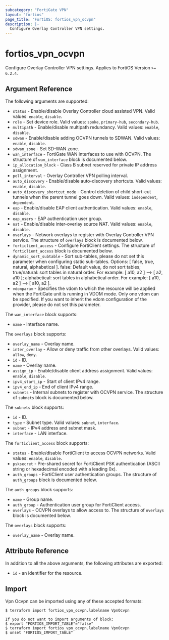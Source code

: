 ```yaml
---
subcategory: "FortiGate VPN"
layout: "fortios"
page_title: "FortiOS: fortios_vpn_ocvpn"
description: |-
  Configure Overlay Controller VPN settings.
---
```


# fortios_vpn_ocvpn
Configure Overlay Controller VPN settings. Applies to FortiOS Version `>= 6.2.4`.

## Argument Reference

The following arguments are supported:

* `status` - Enable/disable Overlay Controller cloud assisted VPN. Valid values: `enable`, `disable`.
* `role` - Set device role. Valid values: `spoke`, `primary-hub`, `secondary-hub`.
* `multipath` - Enable/disable multipath redundancy. Valid values: `enable`, `disable`.
* `sdwan` - Enable/disable adding OCVPN tunnels to SDWAN. Valid values: `enable`, `disable`.
* `sdwan_zone` - Set SD-WAN zone.
* `wan_interface` - FortiGate WAN interfaces to use with OCVPN. The structure of `wan_interface` block is documented below.
* `ip_allocation_block` - Class B subnet reserved for private IP address assignment.
* `poll_interval` - Overlay Controller VPN polling interval.
* `auto_discovery` - Enable/disable auto-discovery shortcuts. Valid values: `enable`, `disable`.
* `auto_discovery_shortcut_mode` - Control deletion of child short-cut tunnels when the parent tunnel goes down. Valid values: `independent`, `dependent`.
* `eap` - Enable/disable EAP client authentication. Valid values: `enable`, `disable`.
* `eap_users` - EAP authentication user group.
* `nat` - Enable/disable inter-overlay source NAT. Valid values: `enable`, `disable`.
* `overlays` - Network overlays to register with Overlay Controller VPN service. The structure of `overlays` block is documented below.
* `forticlient_access` - Configure FortiClient settings. The structure of `forticlient_access` block is documented below.
* `dynamic_sort_subtable` - Sort sub-tables, please do not set this parameter when configuring static sub-tables. Options: [ false, true, natural, alphabetical ]. false: Default value, do not sort tables; true/natural: sort tables in natural order. For example: [ a10, a2 ] --> [ a2, a10 ]; alphabetical: sort tables in alphabetical order. For example: [ a10, a2 ] --> [ a10, a2 ].
* `vdomparam` - Specifies the vdom to which the resource will be applied when the FortiGate unit is running in VDOM mode. Only one vdom can be specified. If you want to inherit the vdom configuration of the provider, please do not set this parameter.

The `wan_interface` block supports:

* `name` - Interface name.

The `overlays` block supports:

* `overlay_name` - Overlay name.
* `inter_overlay` - Allow or deny traffic from other overlays. Valid values: `allow`, `deny`.
* `id` - ID.
* `name` - Overlay name.
* `assign_ip` - Enable/disable client address assignment. Valid values: `enable`, `disable`.
* `ipv4_start_ip` - Start of client IPv4 range.
* `ipv4_end_ip` - End of client IPv4 range.
* `subnets` - Internal subnets to register with OCVPN service. The structure of `subnets` block is documented below.

The `subnets` block supports:

* `id` - ID.
* `type` - Subnet type. Valid values: `subnet`, `interface`.
* `subnet` - IPv4 address and subnet mask.
* `interface` - LAN interface.

The `forticlient_access` block supports:

* `status` - Enable/disable FortiClient to access OCVPN networks. Valid values: `enable`, `disable`.
* `psksecret` - Pre-shared secret for FortiClient PSK authentication (ASCII string or hexadecimal encoded with a leading 0x).
* `auth_groups` - FortiClient user authentication groups. The structure of `auth_groups` block is documented below.

The `auth_groups` block supports:

* `name` - Group name.
* `auth_group` - Authentication user group for FortiClient access.
* `overlays` - OCVPN overlays to allow access to. The structure of `overlays` block is documented below.

The `overlays` block supports:

* `overlay_name` - Overlay name.


## Attribute Reference

In addition to all the above arguments, the following attributes are exported:
* `id` - an identifier for the resource.

## Import

Vpn Ocvpn can be imported using any of these accepted formats:
```
$ terraform import fortios_vpn_ocvpn.labelname VpnOcvpn

If you do not want to import arguments of block:
$ export "FORTIOS_IMPORT_TABLE"="false"
$ terraform import fortios_vpn_ocvpn.labelname VpnOcvpn
$ unset "FORTIOS_IMPORT_TABLE"
```
